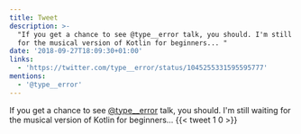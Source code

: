 ```yaml
---
title: Tweet
description: >-
  "If you get a chance to see @type__error talk, you should. I'm still waiting
  for the musical version of Kotlin for beginners... "
date: '2018-09-27T18:09:30+01:00'
links:
  - 'https://twitter.com/type__error/status/1045255331595595777'
mentions:
  - '@type__error'
---
```

If you get a chance to see [@type__error](https://twitter.com/@type__error) talk, you should. I'm still waiting for the musical version of Kotlin for beginners... 
      {{< tweet 1 0 >}}
    
